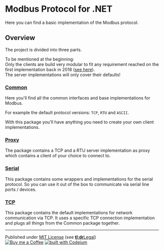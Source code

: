 # Modbus Protocol for .NET

Here you can find a basic implementation of the Modbus protocol.

## Overview

The project is divided into three parts.

To be mentioned at the beginning:    
Only the clients are build very modular to fit any requirement reached on the first implementation back in 2018 ([see here]).    
The server implementations will only cover their defaults!


### [Common]

Here you'll find all the common interfaces and base implementations for Modbus.

For example the default protocol versions: `TCP`, `RTU` and `ASCII`.

With this package you'll have anything you need to create your own client implementations.


### [Proxy]

The package contains a TCP and a RTU server implementation as proxy which contains a client of your choice to connect to.


### [Serial]

This package contains some wrappers and implementations for the serial protocol.
So you can use it out of the box to communicate via serial line ports / devices.


### [TCP]

This package contains the default implementations for network communication via TCP.
It uses a specific TCP connection implementation and plugs all things from the Common package together.


---

Published under [MIT License] (see [**tl;dr**Legal])    
[![Buy me a Coffee](https://shields.am-wd.de/badge/PayPal-Buy_me_a_Coffee-yellow?style=flat&logo=paypal)](https://link.am-wd.de/donate)
[![built with Codeium](https://codeium.com/badges/main)](https://link.am-wd.de/codeium)



[see here]: https://github.com/andreasAMmueller/Modbus
[Common]: AMWD.Protocols.Modbus.Common/README.md
[Proxy]: AMWD.Protocols.Modbus.Proxy/README.md
[Serial]: AMWD.Protocols.Modbus.Serial/README.md
[TCP]: AMWD.Protocols.Modbus.Tcp/README.md
[MIT License]: LICENSE.txt
[**tl;dr**Legal]: https://www.tldrlegal.com/license/mit-license

